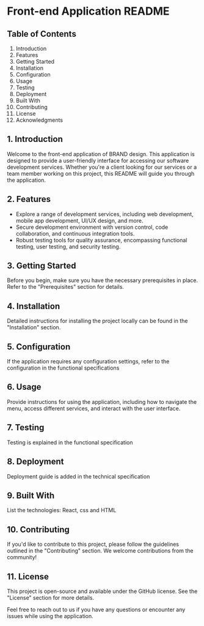 # Front-end Application README

## Table of Contents
1. Introduction
2. Features
3. Getting Started
4. Installation
5. Configuration
6. Usage
7. Testing
8. Deployment
9. Built With
10. Contributing
11. License
12. Acknowledgments

## 1. Introduction
Welcome to the front-end application of BRAND design. This application is designed to provide a user-friendly interface for accessing our software development services. Whether you're a client looking for our services or a team member working on this project, this README will guide you through the application.

## 2. Features
- Explore a range of development services, including web development, mobile app development, UI/UX design, and more.
- Secure development environment with version control, code collaboration, and continuous integration tools.
- Robust testing tools for quality assurance, encompassing functional testing, user testing, and security testing.

## 3. Getting Started
Before you begin, make sure you have the necessary prerequisites in place. Refer to the "Prerequisites" section for details.

## 4. Installation
Detailed instructions for installing the project locally can be found in the "Installation" section.

## 5. Configuration
If the application requires any configuration settings, refer to the configuration in the functional specifications
## 6. Usage
Provide instructions for using the application, including how to navigate the menu, access different services, and interact with the user interface.

## 7. Testing
Testing is explained in the functional specification

## 8. Deployment
Deployment guide is added in the technical specification

## 9. Built With
List the technologies: React, css and HTML

## 10. Contributing
If you'd like to contribute to this project, please follow the guidelines outlined in the "Contributing" section. We welcome contributions from the community!

## 11. License
This project is open-source and available under the GitHub license. See the "License" section for more details.


Feel free to reach out to us if you have any questions or encounter any issues while using the application.

